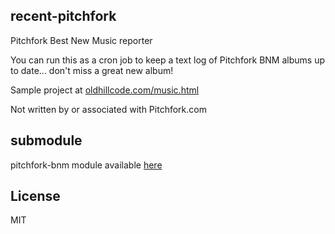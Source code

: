 recent-pitchfork
----------------

Pitchfork Best New Music reporter

You can run this as a cron job to keep a text log of Pitchfork BNM albums up to date... don't miss a great new album!

Sample project at [oldhillcode.com/music.html](http://oldhillcode.com/music.html)

Not written by or associated with Pitchfork.com

submodule
--------

pitchfork-bnm module available [here](https://github.com/oldhill/pitchfork-bnm)

License
-------
MIT
